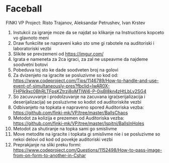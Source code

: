 # Faceball
FINKI VP Project: Risto Trajanov, Aleksandar Petrushev, Ivan Krstev

1. Instukcii za igranje moze da se najdat so klikanje na Instructions kopceto vo glavnoto meni
2. Draw funkciite se napraveni kako sto sme gi rabotele na auditoriski i laboratoriski vezbi
3. Slikite se prevzemeni od https://imgur.com/
4. Igrata e nameneta za 2ca igraci, za zal ne uspeavme da najdeme soodvetni botovi
5. Pobeduva toj sto ke dade soodveten broj na golovi
6. Za dvizenjeto na igracite se posluzivme so kod od: https://www.codeproject.com/Tips/1146789/How-to-handle-and-use-event-of-simultaneously-pres?fbclid=IwAR0X-FHPIk9xc0BhRLTFpsKZtrzj8oMTlWi6-P-0isBl8kn4zHtLbLv2SG4
7. So zacuvuvanje i prodolzuvanje na zacuvana igra(serijalizacija i deserijalizacija) se posluzivme so kodot od auditoriskite vezbi
8. Odbivanjeto na topkata e napraveno spored Auditoriska vezba: https://github.com/finki-mk/VP/tree/master/BallsChaos
9. Metodot za kolizija e prezemen od Auditoriska vezba: https://github.com/finki-mk/VP/tree/master/Ispitni/BallsInHoles
10. Metodot za shutiranje na topka sami go smislivme
11. Move metodite na igracite i topkata gi smislivme nie i se posluzivme so nekoi delovi od kod od povekje auditoriski vezbi
12. Preprakjanje na sliki preku formi: https://www.codeproject.com/Questions/1152498/How-to-pass-image-from-on-form-to-another-in-Cshar
